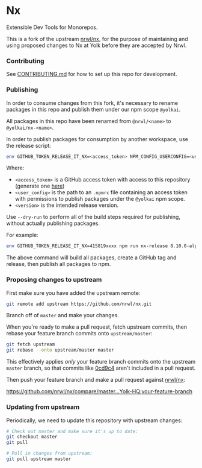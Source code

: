 # Nx

Extensible Dev Tools for Monorepos.

This is a fork of the upstream [nrwl/nx](https://github.com/nrwl/nx), for the purpose of maintaining and using proposed changes to Nx at Yolk before they are accepted by Nrwl.

### Contributing

See [CONTRIBUTING.md](CONTRIBUTING.md) for how to set up this repo for development.

### Publishing

In order to consume changes from this fork, it's necessary to rename packages in this repo and publish them under our npm scope `@yolkai`.

All packages in this repo have been renamed from `@nrwl/<name>` to `@yolkai/nx-<name>`.

In order to publish packages for consumption by another workspace, use the release script:

```sh
env GITHUB_TOKEN_RELEASE_IT_NX=<access_token> NPM_CONFIG_USERCONFIG=<user_config> yarn nx-release <version> [--dry-run]
```

Where:

- `<access_token>` is a GitHub access token with access to this repository (generate one [here](https://github.com/settings/tokens))
- `<user_config>` is the path to an `.npmrc` file containing an access token with permissions to publish packages under the `@yolkai` npm scope.
- `<version>` is the intended release version.

Use `--dry-run` to perform all of the build steps required for publishing, without actually publishing packages.

For example:

```sh
env GITHUB_TOKEN_RELEASE_IT_NX=415819xxxx npm run nx-release 8.10.0-alpha.0
```

The above command will build all packages, create a GitHub tag and release, then publish all packages to npm.

### Proposing changes to upstream

First make sure you have added the upstream remote:

```sh
git remote add upstream https://github.com/nrwl/nx.git
```

Branch off of `master` and make your changes.

When you're ready to make a pull request, fetch upstream commits, then rebase your feature branch commits onto `upstream/master`:

```sh
git fetch upstream
git rebase --onto upstream/master master
```

This effectively applies _only_ your feature branch commits onto the upstream `master` branch, so that commits like [0cd9c4](https://github.com/Yolk-HQ/nx/commit/0cd9c4fc9f3f58a48793337e5fd1a09be8e1f126) aren't included in a pull request.

Then push your feature branch and make a pull request against [nrwl/nx](https://github.com/nrwl/nx):

https://github.com/nrwl/nx/compare/master...Yolk-HQ:your-feature-branch

### Updating from upstream

Periodically, we need to update this repository with upstream changes:

```sh
# Check out master and make sure it's up to date:
git checkout master
git pull

# Pull in changes from upstream:
git pull upstream master
```
